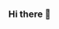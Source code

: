 ### Hi there 👋

<!--
**sumit008mo/sumit008mo** is a ✨ _special_ ✨ repository because its `README.md` (this file) appears on your GitHub profile.


### Sumit Kumar Mohanty

- :University: I'm a Phd  Scholar at Berhampur University
- At the Hackweek, ask me about plankton
